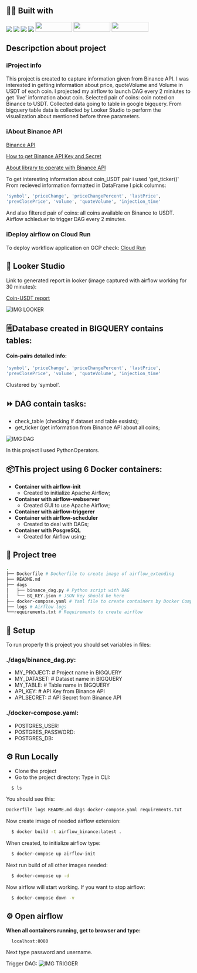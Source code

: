 ## 👨‍💻 Built with
<img src="https://img.shields.io/badge/Python-FFD43B?style=for-the-badge&logo=python&logoColor=blue" /> <img src="https://img.shields.io/badge/Docker-2CA5E0?style=for-the-badge&logo=docker&logoColor=white"/>  <img src="https://img.shields.io/badge/Pandas-2C2D72?style=for-the-badge&logo=pandas&logoColor=white" /> <img src="https://img.shields.io/badge/Numpy-777BB4?style=for-the-badge&logo=numpy&logoColor=white" /> 
<img src="https://airflow.apache.org/images/feature-image.png" width="100" height="27,5" />
<img src="https://www.devagroup.pl/blog/wp-content/uploads/2022/10/logo-Google-Looker-Studio.png" width="100" height="27,5" />
<img src="https://www.scitylana.com/wp-content/uploads/2019/01/Hello-BigQuery.png" width="100" height="27,5" />

##  Descripction about project

### ℹ️Project info

This project is created to capture information given from Binance API. I was interested in getting information about price, quoteVolume and Volume in USDT of each coin.
I projected my airflow to launch DAG every 2 miniutes to get 'live' information about coin.
Selected pair of coins: coin noted on Binance to USDT. Collected data going to table in google bigquery. From bigquery table data is collected by Looker Studio to perform the visualization about mentioned before three parameters.

### ℹ️About Binance API
[Binance API](https://www.binance.com/en/binance-api)

[How to get Binance API Key and Secret](https://www.binance.com/en/support/faq/how-to-download-and-set-up-binance-gift-card-api-af014f44f45845debf79b4cf81333a25)

[About library to operate with Binance API](https://python-binance.readthedocs.io/en/latest/)

To get interesting information about coin_USDT pair i used 'get_ticker()'
From recieved information formatted in DataFrame I pick columns:
```bash
'symbol', 'priceChange', 'priceChangePercent', 'lastPrice', 
'prevClosePrice', 'volume', 'quoteVolume', 'injection_time'
```
And also filtered pair of coins: all coins available on Binance to USDT.
Airflow schleduer to trigger DAG every 2 minutes.

### ℹ️Deploy airflow on Cloud Run
To deploy workflow application on GCP check: [Cloud Run](https://cloud.google.com/run?utm_source=google&utm_medium=cpc&utm_campaign=emea-pl-all-en-dr-bkws-all-all-trial-p-gcp-1011340&utm_content=text-ad-none-any-DEV_c-CRE_544052794495-ADGP_Hybrid%20%7C%20BKWS%20-%20PHR%20%7C%20Txt%20~%20Compute%20~%20Cloud%20Run-KWID_43700073022620957-aud-606988877974%3Akwd-1395289176175-userloc_1011531&utm_term=KW_gcp%20cloud%20run-NET_g-PLAC_&gclid=CjwKCAiAoL6eBhA3EiwAXDom5jP--KGqVFMR37Ls3SQBPuwJ1hO6eXYYWDw1Whuv1MeQtiUCgv_jTRoCO7kQAvD_BwE&gclsrc=aw.ds)

## 🔎 Looker Studio
Link to generated report in looker (image captured with airflow working for 30 minutes):

[Coin-USDT report](https://lookerstudio.google.com/reporting/638e3095-e800-477b-a999-4ba525bf0fec)

![IMG LOOKER](https://github.com/AJSTO/binance_coins_charts/blob/main/img/coins-chart.gif)

## 🗒️Database created in BIGQUERY contains tables:

#### Coin-pairs detailed info:
 
```bash
'symbol', 'priceChange', 'priceChangePercent', 'lastPrice', 
'prevClosePrice', 'volume', 'quoteVolume', 'injection_time'
```
Clustered by 'symbol'.

## ⏩ DAG contain tasks:
- check_table (checking if dataset and table exsists);
- get_ticker (get information from Binance API about all coins;

![IMG DAG](https://github.com/AJSTO/binance_coins_charts/blob/main/img/IMG%20DAG.png)

In this project I used PythonOperators.

## 📦This project using 6 Docker containers:
- **Container with airflow-init**
    - Created to initialize Apache Airflow;
- **Container with airflow-webserver**
    - Created GUI to use Apache Airflow;
- **Container with airflow-triggerer**
- **Container with airflow-scheduler**
    - Created to deal with DAGs;
- **Container with PosgreSQL**
    - Created for Airflow using;

## 🌲 Project tree
```bash
.
├── Dockerfile # Dockerfile to create image of airflow_extending 
├── README.md
├── dags
│   ├── binance_dag.py # Python script with DAG
│   └── BQ_KEY.json # JSON key should be here
├── docker-compose.yaml # Yaml file to create containers by Docker Compose
├── logs # Airflow logs
└──requirements.txt # Requirements to create airflow

```
## 🔑 Setup 

To run properly this project you should set variables in files: 
### ./dags/binance_dag.py:
- MY_PROJECT: # Project name in BIGQUERY
- MY_DATASET: # Dataset name in BIGQUERY
- MY_TABLE: # Table name in BIGQUERY
- API_KEY: # API Key from Binance API
- API_SECRET: # API Secret from Binance API

### ./docker-compose.yaml:
- POSTGRES_USER: 
- POSTGRES_PASSWORD:
- POSTGRES_DB:

## ⚙️ Run Locally
- Clone the project
- Go to the project directory:
Type in CLI:
```bash
  $ ls
```
You should see this:
```bash
Dockerfile logs README.md dags docker-compose.yaml requirements.txt
```
Now create image of needed airflow extension:
```bash
  $ docker build -t airflow_binance:latest .
```
When created, to initialize airflow type:
```bash
  $ docker-compose up airflow-init 
```
Next run build of all other images needed:
```bash
  $ docker-compose up -d
```
Now airflow will start working.
If you want to stop airflow:
```bash
  $ docker-compose down -v
```

## ⚙️ Open airflow
**When all containers running, get to browser and type:**
```bash
  localhost:8080
```
Next type password and username.

Trigger DAG:
![IMG TRIGGER](https://github.com/AJSTO/binance_coins_charts/blob/main/img/IMG%20TRIGGER.png)

